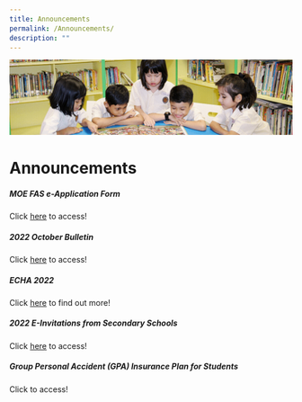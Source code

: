 ```yaml
---
title: Announcements
permalink: /Announcements/
description: ""
---
```

![](/images/banner.gif)

**Announcements**
=================

##### MOE FAS e-Application Form

Click [here](/parents-portal/Downloads-and-Links/) to access!


##### 2022 October Bulletin

Click [here](/parents-portal/JYPS-Bulletin/) to access!



##### ECHA 2022

Click [here](/parents-portal/Announcements/) to find out more!



##### 2022 E-Invitations from Secondary Schools

Click [here](/parents-portal/Transition-to-Secondary-School/2022-E-Invitations-from-Secondary-Schools/) to access!


##### Group Personal Accident (GPA) Insurance Plan for Students

Click  to access!